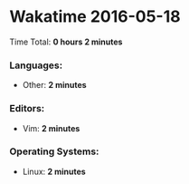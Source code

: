 # Wakatime 2016-05-18

Time Total: **0 hours 2 minutes**

### Languages:
- Other: **2 minutes** 

### Editors:
- Vim: **2 minutes** 

### Operating Systems:
- Linux: **2 minutes** 

